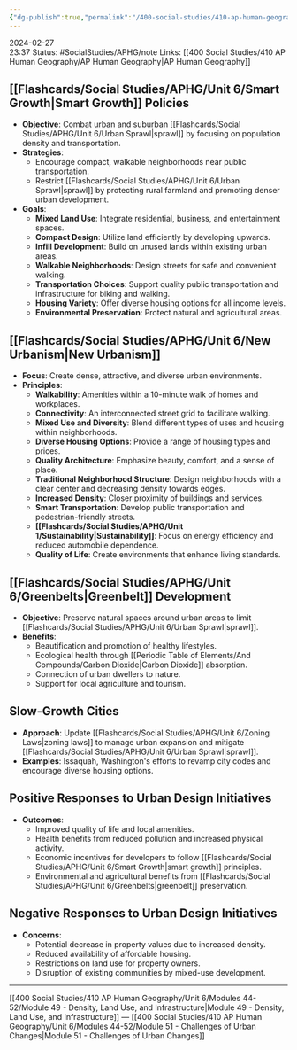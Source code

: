 ```yaml
---
{"dg-publish":true,"permalink":"/400-social-studies/410-ap-human-geography/unit-6/modules-44-52/module-50-urban-sustainability/","updated":"2024-03-20T08:37:04.394-05:00"}
---
```


2024-02-27  
23:37
Status: #SocialStudies/APHG/note
Links: [[400 Social Studies/410 AP Human Geography/AP Human Geography\|AP Human Geography]]
## [[Flashcards/Social Studies/APHG/Unit 6/Smart Growth\|Smart Growth]] Policies
- **Objective**: Combat urban and suburban [[Flashcards/Social Studies/APHG/Unit 6/Urban Sprawl\|sprawl]] by focusing on population density and transportation.
- **Strategies**:
  - Encourage compact, walkable neighborhoods near public transportation.
  - Restrict [[Flashcards/Social Studies/APHG/Unit 6/Urban Sprawl\|sprawl]] by protecting rural farmland and promoting denser urban development.
- **Goals**:
  - **Mixed Land Use**: Integrate residential, business, and entertainment spaces.
  - **Compact Design**: Utilize land efficiently by developing upwards.
  - **Infill Development**: Build on unused lands within existing urban areas.
  - **Walkable Neighborhoods**: Design streets for safe and convenient walking.
  - **Transportation Choices**: Support quality public transportation and infrastructure for biking and walking.
  - **Housing Variety**: Offer diverse housing options for all income levels.
  - **Environmental Preservation**: Protect natural and agricultural areas.

## [[Flashcards/Social Studies/APHG/Unit 6/New Urbanism\|New Urbanism]]
- **Focus**: Create dense, attractive, and diverse urban environments.
- **Principles**:
  - **Walkability**: Amenities within a 10-minute walk of homes and workplaces.
  - **Connectivity**: An interconnected street grid to facilitate walking.
  - **Mixed Use and Diversity**: Blend different types of uses and housing within neighborhoods.
  - **Diverse Housing Options**: Provide a range of housing types and prices.
  - **Quality Architecture**: Emphasize beauty, comfort, and a sense of place.
  - **Traditional Neighborhood Structure**: Design neighborhoods with a clear center and decreasing density towards edges.
  - **Increased Density**: Closer proximity of buildings and services.
  - **Smart Transportation**: Develop public transportation and pedestrian-friendly streets.
  - **[[Flashcards/Social Studies/APHG/Unit 1/Sustainability\|Sustainability]]**: Focus on energy efficiency and reduced automobile dependence.
  - **Quality of Life**: Create environments that enhance living standards.

## [[Flashcards/Social Studies/APHG/Unit 6/Greenbelts\|Greenbelt]] Development
- **Objective**: Preserve natural spaces around urban areas to limit [[Flashcards/Social Studies/APHG/Unit 6/Urban Sprawl\|sprawl]].
- **Benefits**:
  - Beautification and promotion of healthy lifestyles.
  - Ecological health through [[Periodic Table of Elements/And Compounds/Carbon Dioxide\|Carbon Dioxide]] absorption.
  - Connection of urban dwellers to nature.
  - Support for local agriculture and tourism.

## Slow-Growth Cities
- **Approach**: Update [[Flashcards/Social Studies/APHG/Unit 6/Zoning Laws\|zoning laws]] to manage urban expansion and mitigate [[Flashcards/Social Studies/APHG/Unit 6/Urban Sprawl\|sprawl]].
- **Examples**: Issaquah, Washington's efforts to revamp city codes and encourage diverse housing options.

## Positive Responses to Urban Design Initiatives
- **Outcomes**:
  - Improved quality of life and local amenities.
  - Health benefits from reduced pollution and increased physical activity.
  - Economic incentives for developers to follow [[Flashcards/Social Studies/APHG/Unit 6/Smart Growth\|smart growth]] principles.
  - Environmental and agricultural benefits from [[Flashcards/Social Studies/APHG/Unit 6/Greenbelts\|greenbelt]] preservation.

## Negative Responses to Urban Design Initiatives
- **Concerns**:
  - Potential decrease in property values due to increased density.
  - Reduced availability of affordable housing.
  - Restrictions on land use for property owners.
  - Disruption of existing communities by mixed-use development.
---
[[400 Social Studies/410 AP Human Geography/Unit 6/Modules 44-52/Module 49 - Density, Land Use, and Infrastructure\|Module 49 - Density, Land Use, and Infrastructure]] — [[400 Social Studies/410 AP Human Geography/Unit 6/Modules 44-52/Module 51 - Challenges of Urban Changes\|Module 51 - Challenges of Urban Changes]]